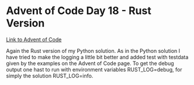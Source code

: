 # Advent of Code Day 18 - Rust Version
[Link to Advent of Code](https://adventofcode.com/)

Again the Rust version of my Python solution. As in the Python solution I have
tried to make the logging a little bit better and added test with testdata
given by the examples on the Advent of Code page. To get the debug output
one hast to run with environment variables RUST_LOG=debug, for simply the
solution RUST_LOG=info.